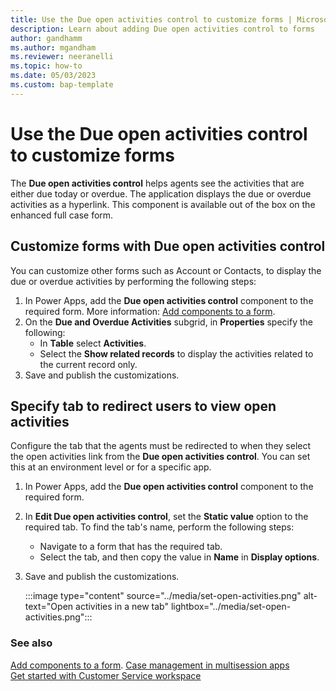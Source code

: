 ```yaml
---
title: Use the Due open activities control to customize forms | MicrosoftDocs 
description: Learn about adding Due open activities control to forms
author: gandhamm 
ms.author: mgandham
ms.reviewer: neeranelli
ms.topic: how-to 
ms.date: 05/03/2023 
ms.custom: bap-template 
---
```


# Use the Due open activities control to customize forms 

The **Due open activities control** helps agents see the activities that are either due today or overdue. The application displays the due or overdue activities as a hyperlink. This component is available out of the box on the enhanced full case form.

## Customize forms with Due open activities control

You can customize other forms such as Account or Contacts, to display the due or overdue activities by performing the following steps:

1. In Power Apps, add the **Due open activities control** component to the required form. More information: [Add components to a form](/power-apps/maker/model-driven-apps/add-move-configure-or-delete-components-on-form).
1. On the **Due and Overdue Activities** subgrid, in **Properties** specify the following:
    - In **Table** select **Activities**.
    - Select the **Show related records** to display the activities related to the current record only.
1. Save and publish the customizations.

## Specify tab to redirect users to view open activities

Configure the tab that the agents must be redirected to when they select the open activities link from the **Due open activities control**. You can set this at an environment level or for a specific app.

1. In Power Apps, add the **Due open activities control** component to the required form. 
1. In **Edit Due open activities control**, set the **Static value** option to the required tab. To find the tab's name, perform the following steps:
   - Navigate to a form that has the required tab.
   - Select the tab, and then copy the value in **Name** in **Display options**.
1. Save and publish the customizations.

   :::image type="content" source="../media/set-open-activities.png" alt-text="Open activities in a new tab" lightbox="../media/set-open-activities.png":::

### See also
[Add components to a form](/power-apps/maker/model-driven-apps/add-move-configure-or-delete-components-on-form).
[Case management in multisession apps](../use/enh-casemgmt-csw.md)   
[Get started with Customer Service workspace](../implement/csw-overview.md) 
